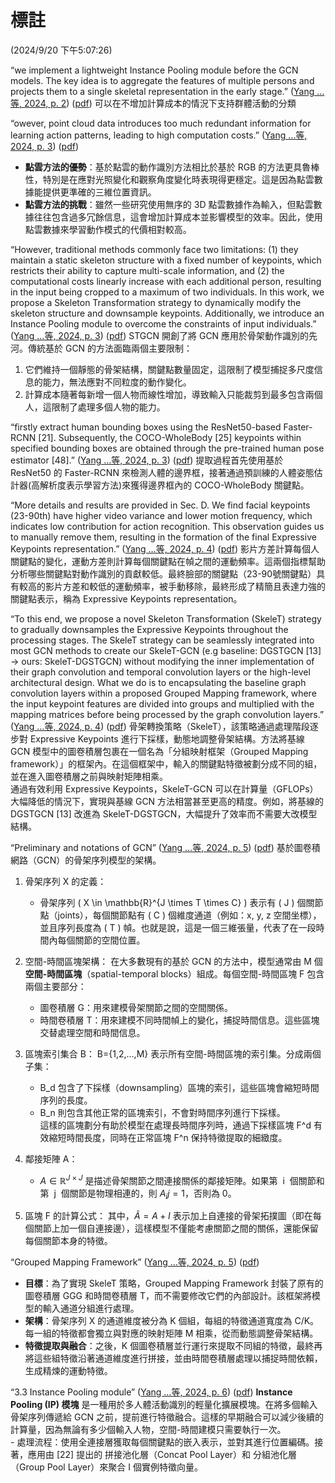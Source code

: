 # 標註  
(2024/9/20 下午5:07:26)

“we implement a lightweight Instance Pooling module before the GCN models. The key idea is to aggregate the features of multiple persons and projects them to a single skeletal representation in the early stage.” ([Yang …等, 2024, p. 2](zotero://select/library/items/HRQRJVUX)) ([pdf](zotero://open-pdf/library/items/XUEUBMYZ?page=2&annotation=HAUZUV4T)) 可以在不增加計算成本的情況下支持群體活動的分類

“owever, point cloud data introduces too much redundant information for learning action patterns, leading to high computation costs.” ([Yang …等, 2024, p. 3](zotero://select/library/items/HRQRJVUX)) ([pdf](zotero://open-pdf/library/items/XUEUBMYZ?page=3&annotation=BDC7EFE3)) 
- **點雲方法的優勢**：基於點雲的動作識別方法相比於基於 RGB 的方法更具魯棒性，特別是在應對光照變化和觀察角度變化時表現得更穩定。這是因為點雲數據能提供更準確的三維位置資訊。
- **點雲方法的挑戰**：雖然一些研究使用無序的 3D 點雲數據作為輸入，但點雲數據往往包含過多冗餘信息，這會增加計算成本並影響模型的效率。因此，使用點雲數據來學習動作模式的代價相對較高。

“However, traditional methods commonly face two limitations: (1) they maintain a static skeleton structure with a fixed number of keypoints, which restricts their ability to capture multi-scale information, and (2) the computational costs linearly increase with each additional person, resulting in the input being cropped to a maximum of two individuals. In this work, we propose a Skeleton Transformation strategy to dynamically modify the skeleton structure and downsample keypoints. Additionally, we introduce an Instance Pooling module to overcome the constraints of input individuals.” ([Yang …等, 2024, p. 3](zotero://select/library/items/HRQRJVUX)) ([pdf](zotero://open-pdf/library/items/XUEUBMYZ?page=3&annotation=ZS5WVBII)) 
STGCN 開創了將 GCN 應用於骨架動作識別的先河。傳統基於 GCN 的方法面臨兩個主要限制：  
1. 它們維持一個靜態的骨架結構，關鍵點數量固定，這限制了模型捕捉多尺度信息的能力，無法應對不同粒度的動作變化。  
2. 計算成本隨著每新增一個人物而線性增加，導致輸入只能裁剪到最多包含兩個人，這限制了處理多個人物的能力。

“firstly extract human bounding boxes using the ResNet50-based Faster-RCNN [21]. Subsequently, the COCO-WholeBody [25] keypoints within specified bounding boxes are obtained through the pre-trained human pose estimator [48].” ([Yang …等, 2024, p. 3](zotero://select/library/items/HRQRJVUX)) ([pdf](zotero://open-pdf/library/items/XUEUBMYZ?page=3&annotation=HWPBU4NM)) 
提取過程首先使用基於 ResNet50 的 Faster-RCNN 來檢測人體的邊界框，接著通過預訓練的人體姿態估計器(高解析度表示學習方法)來獲得邊界框內的 COCO-WholeBody 關鍵點。

“More details and results are provided in Sec. D. We find facial keypoints (23-90th) have higher video variance and lower motion frequency, which indicates low contribution for action recognition. This observation guides us to manually remove them, resulting in the formation of the final Expressive Keypoints representation.” ([Yang …等, 2024, p. 4](zotero://select/library/items/HRQRJVUX)) ([pdf](zotero://open-pdf/library/items/XUEUBMYZ?page=4&annotation=859G8H2E)) 
影片方差計算每個人關鍵點的變化，運動方差則計算每個關鍵點在幀之間的運動頻率。這兩個指標幫助分析哪些關鍵點對動作識別的貢獻較低。最終臉部的關鍵點（23-90號關鍵點）具有較高的影片方差和較低的運動頻率，被手動移除，最終形成了精簡且表達力強的關鍵點表示，稱為 Expressive Keypoints representation。

“To this end, we propose a novel Skeleton Transformation (SkeleT) strategy to gradually downsamples the Expressive Keypoints throughout the processing stages. The SkeleT strategy can be seamlessly integrated into most GCN methods to create our SkeleT-GCN (e.g baseline: DGSTGCN [13] → ours: SkeleT-DGSTGCN) without modifying the inner implementation of their graph convolution and temporal convolution layers or the high-level architectural design. What we do is to encapsulating the baseline graph convolution layers within a proposed Grouped Mapping framework, where the input keypoint features are divided into groups and multiplied with the mapping matrices before being processed by the graph convolution layers.” ([Yang …等, 2024, p. 4](zotero://select/library/items/HRQRJVUX)) ([pdf](zotero://open-pdf/library/items/XUEUBMYZ?page=4&annotation=KBW7GA6R)) 
骨架轉換策略（SkeleT），該策略通過處理階段逐步對 Expressive Keypoints 進行下採樣，動態地調整骨架結構。方法將基線 GCN 模型中的圖卷積層包裹在一個名為「分組映射框架（Grouped Mapping framework）」的框架內。在這個框架中，輸入的關鍵點特徵被劃分成不同的組，並在進入圖卷積層之前與映射矩陣相乘。  
通過有效利用 Expressive Keypoints，SkeleT-GCN 可以在計算量（GFLOPs）大幅降低的情況下，實現與基線 GCN 方法相當甚至更高的精度。例如，將基線的 DGSTGCN [13] 改進為 SkeleT-DGSTGCN，大幅提升了效率而不需要大改模型結構。

“Preliminary and notations of GCN” ([Yang …等, 2024, p. 5](zotero://select/library/items/HRQRJVUX)) ([pdf](zotero://open-pdf/library/items/XUEUBMYZ?page=5&annotation=572XDBM6)) 
基於圖卷積網路（GCN）的骨架序列模型的架構。  
1. 骨架序列 X 的定義：
	- 骨架序列 \( X \in \mathbb{R}^{J \times T \times C} \) 表示有 \( J \) 個關節點（joints），每個關節點有 \( C \) 個維度通道（例如：x, y, z 空間坐標），並且序列長度為 \( T \) 幀。也就是說，這是一個三維張量，代表了在一段時間內每個關節的空間位置。  
	
2. 空間-時間區塊架構：
	在大多數現有的基於 GCN 的方法中，模型通常由 M 個**空間-時間區塊**（spatial-temporal blocks）組成。每個空間-時間區塊 F 包含兩個主要部分：  
	- 圖卷積層 G：用來建模骨架關節之間的空間關係。 
	- 時間卷積層 T：用來建模不同時間幀上的變化，捕捉時間信息。這些區塊交替處理空間和時間信息。  

3. 區塊索引集合 B：
	B={1,2,…,M} 表示所有空間-時間區塊的索引集。分成兩個子集：  
	 - B_d 包含了下採樣（downsampling）區塊的索引，這些區塊會縮短時間序列的長度。  
	 - B_n 則包含其他正常的區塊索引，不會對時間序列進行下採樣。  
	 這樣的區塊劃分有助於模型在處理長時間序列時，通過下採樣區塊 F^d 有效縮短時間長度，同時在正常區塊 F^n 保持特徵提取的細緻度。  

4. 鄰接矩陣 A： 
	- $A\in \mathbb{R}^{J \times J}$ 是描述骨架關節之間連接關係的鄰接矩陣。如果第  i  個關節和第  j  個關節是物理相連的，則 $A_ij = 1$，否則為 0。 
 
5. 區塊 F 的計算公式：
	 其中，$\tilde{A} = A + I$ 表示加上自連接的骨架拓撲圖（即在每個關節上加一個自連接邊），這樣模型不僅能考慮關節之間的關係，還能保留每個關節本身的特徵。

“Grouped Mapping Framework” ([Yang …等, 2024, p. 5](zotero://select/library/items/HRQRJVUX)) ([pdf](zotero://open-pdf/library/items/XUEUBMYZ?page=5&annotation=IDYQMDBU)) 
- **目標**：為了實現 SkeleT 策略，Grouped Mapping Framework 封裝了原有的圖卷積層 GGG 和時間卷積層 T，而不需要修改它們的內部設計。該框架將模型的輸入通道分組進行處理。  
- **架構**：骨架序列 X 的通道維度被分為 K 個組，每組的特徵通道寬度為 C/K。每一組的特徵都會獨立與對應的映射矩陣 M 相乘，從而動態調整骨架結構。  
- **特徵提取與融合**：之後，K 個圖卷積層並行運行來提取不同組的特徵，最終再將這些組特徵沿著通道維度進行拼接，並由時間卷積層處理以捕捉時間依賴，生成精煉的運動特徵。


“3.3 Instance Pooling module” ([Yang …等, 2024, p. 6](zotero://select/library/items/HRQRJVUX)) ([pdf](zotero://open-pdf/library/items/XUEUBMYZ?page=6&annotation=FWANK9BY)) 
**Instance Pooling (IP) 模塊** 是一種用於多人體活動識別的輕量化擴展模塊。在將多個輸入骨架序列傳遞給 GCN 之前，提前進行特徵融合。這樣的早期融合可以減少後續的計算量，因為無論有多少個輸入人物，空間-時間建模只需要執行一次。  
\- 處理流程：使用全連接層獲取每個關鍵點的嵌入表示，並對其進行位置編碼。接著，應用由 [22] 提出的 拼接池化層（Concat Pool Layer）和 分組池化層（Group Pool Layer）來聚合 I 個實例特徵向量。